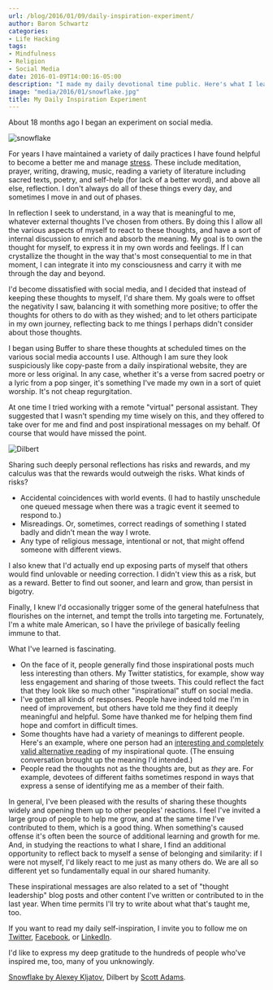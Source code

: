 ```yaml
---
url: /blog/2016/01/09/daily-inspiration-experiment/
author: Baron Schwartz
categories:
- Life Hacking
tags:
- Mindfulness
- Religion
- Social Media
date: 2016-01-09T14:00:16-05:00
description: "I made my daily devotional time public. Here's what I learned."
image: "media/2016/01/snowflake.jpg"
title: My Daily Inspiration Experiment
---
```


About 18 months ago I began an experiment on social media.

![snowflake](/media/2016/01/snowflake.jpg)

<!--more-->

For years I have maintained a variety of daily practices I have found helpful to become a better me and manage [stress](/blog/2015/11/10/what-its-like/). These include meditation, prayer, writing, drawing, music, reading a variety of literature including sacred texts, poetry, and self-help (for lack of a better word), and above all else, reflection. I don't always do all of these things every day, and sometimes I move in and out of phases.

In reflection I seek to understand, in a way that is meaningful to me, whatever external thoughts I've chosen from others. By doing this I allow all the various aspects of myself to react to these thoughts, and have a sort of internal discussion to enrich and absorb the meaning. My goal is to own the thought for myself, to express it in my own words and feelings. If I can crystallize the thought in the way that's most consequential to me in that moment, I can integrate it into my consciousness and carry it with me through the day and beyond.

I'd become dissatisfied with social media, and I decided that instead of keeping these thoughts to myself, I'd share them. My goals were to offset the negativity I saw, balancing it with something more positive; to offer the thoughts for others to do with as they wished; and to let others participate in my own journey, reflecting back to me things I perhaps didn't consider about those thoughts.

I began using Buffer to share these thoughts at scheduled times on the various social media accounts I use. Although I am sure they look suspiciously like copy-paste from a daily inspirational website, they are more or less original. In any case, whether it's a verse from sacred poetry or a lyric from a pop singer, it's something I've made my own in a sort of quiet worship. It's not cheap regurgitation.

At one time I tried working with a remote "virtual" personal assistant. They suggested that I wasn't spending my time wisely on this, and they offered to take over for me and find and post inspirational messages on my behalf. Of course that would have missed the point.

![Dilbert](/media/2016/01/dt130115.gif)

Sharing such deeply personal reflections has risks and rewards, and my calculus was that the rewards would outweigh the risks. What kinds of risks?

- Accidental coincidences with world events. (I had to hastily unschedule one queued message when there was a tragic event it seemed to respond to.)
- Misreadings. Or, sometimes, correct readings of something I stated badly and didn't mean the way I wrote.
- Any type of religious message, intentional or not, that might offend someone with different views.

I also knew that I'd actually end up exposing parts of myself that others would find unlovable or needing correction. I didn't view this as a risk, but as a reward. Better to find out sooner, and learn and grow, than persist in bigotry.

Finally, I knew I'd occasionally trigger some of the general hatefulness that flourishes on the internet, and tempt the trolls into targeting me. Fortunately, I'm a white male American, so I have the privilege of basically feeling immune to that.

What I've learned is fascinating.

- On the face of it, people generally find those inspirational posts much less interesting than others. My Twitter statistics, for example, show way less engagement and sharing of those tweets. This could reflect the fact that they look like so much other "inspirational" stuff on social media.
- I've gotten all kinds of responses. People have indeed told me I'm in need of improvement, but others have told me they find it deeply meaningful and helpful. Some have thanked me for helping them find hope and comfort in difficult times.
- Some thoughts have had a variety of meanings to different people. Here's an example, where one person had an [interesting and completely valid alternative reading](https://twitter.com/mcfunley/status/668491505590382593) of my inspirational quote. (The ensuing conversation brought up the meaning I'd intended.)
- People read the thoughts not as the thoughts are, but as *they* are. For example, devotees of different faiths sometimes respond in ways that express a sense of identifying me as a member of their faith.

In general, I've been pleased with the results of sharing these thoughts widely and opening them up to other peoples' reactions. I feel I've invited a large group of people to help me grow, and at the same time I've contributed to them, which is a good thing. When something's caused offense it's often been the source of additional learning and growth for me. And, in studying the reactions to what I share, I find an additional opportunity to reflect back to myself a sense of belonging and similarity: if I were not myself, I'd likely react to me just as many others do. We are all so different yet so fundamentally equal in our shared humanity.

These inspirational messages are also related to a set of "thought leadership" blog posts and other content I've written or contributed to in the last year. When time permits I'll try to write about what that's taught me, too.

If you want to read my daily self-inspiration, I invite you to follow me on [Twitter](https://twitter.com/xaprb), [Facebook](https://www.facebook.com/baron.schwartz), or [LinkedIn](https://linkedin.com/in/xaprb).

I'd like to express my deep gratitude to the hundreds of people who've inspired me, too, many of you unknowingly.

[Snowflake by Alexey Kljatov](https://www.flickr.com/photos/chaoticmind75/6970305535/), Dilbert by [Scott Adams](http://dilbert.com/strip/2013-01-15).
